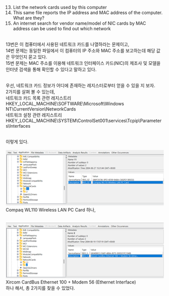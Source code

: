 13. List the network cards used by this computer<br>
14. This same file reports the IP address and MAC address of the computer. What are they?<br>
15. An internet search for vendor name/model of NIC cards by MAC address can be used to find out which network<br><br>

13번은 이 컴퓨터에서 사용된 네트워크 카드를 나열하라는 문제이고, <br>
14번 문제는 동일한 파일에서 이 컴퓨터의 IP 주소와 MAC 주소를 보고하는데 해당 값은 무엇인지 묻고 있다.<br>
15번 문제는 MAC 주소를 이용해 네트워크 인터페이스 카드(NIC)의 제조사 및 모델을 인터넷 검색을 통해 확인할 수 있다고 말하고 있다.<br><br>

우선, 네트워크 카드 정보가 어디에 존재하는 레지스터로부터 얻을 수 있을 지 보자.<br>
2가지를 살펴 볼 수 있는데,<br>
네트워크 카드 목록 관련 레지스트리<br>
HKEY_LOCAL_MACHINE\SOFTWARE\Microsoft\Windows NT\CurrentVersion\NetworkCards<br>
네트워크 설정 관련 레지스트리<br>
HKEY_LOCAL_MACHINE\SYSTEM\ControlSet001\services\Tcpip\Parameters\Interfaces<br><br>

이렇게 있다.<br><br>
![alt text](1.png)<br>
Compaq WL110 Wireless LAN PC Card 하나,<br><br>

![alt text](2.png)<br>
Xircom CardBus Ethernet 100 + Modem 56 (Ethernet Interface)<br>
하나 해서, 총 2가지를 찾을 수 있었다.<br><br>
